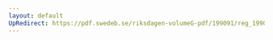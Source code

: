 ```yaml
---
layout: default
UpRedirect: https://pdf.swedeb.se/riksdagen-volumeG-pdf/199091/reg_199091/reg_199091_0019.pdf
---
```

